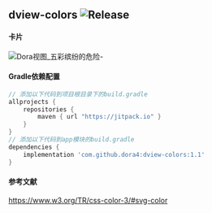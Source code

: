 dview-colors
![Release](https://jitpack.io/v/dora4/dview-colors.svg)
--------------------------------

#### 卡片

![Dora视图_五彩缤纷的危险-](https://github.com/user-attachments/assets/9dad007c-04ec-4c3b-b75e-23dfedb19f84)

#### Gradle依赖配置

```groovy
// 添加以下代码到项目根目录下的build.gradle
allprojects {
    repositories {
        maven { url "https://jitpack.io" }
    }
}
// 添加以下代码到app模块的build.gradle
dependencies {
    implementation 'com.github.dora4:dview-colors:1.1'
}
```

#### 参考文献

https://www.w3.org/TR/css-color-3/#svg-color
